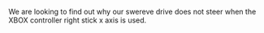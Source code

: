 We are looking to find out why our swereve drive does not steer when the XBOX controller right stick x axis is used.
